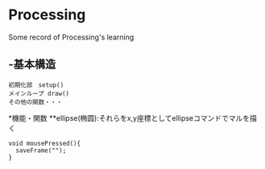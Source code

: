 # Processing
Some record of Processing's learning

-基本構造
--
```
初期化部　setup()
メインループ draw()
その他の関数・・・
```
*機能・関数
**ellipse(椭圆):それらをx,y座標としてellipseコマンドでマルを描く


```
void mousePressed(){
  saveFrame("");
}
```
